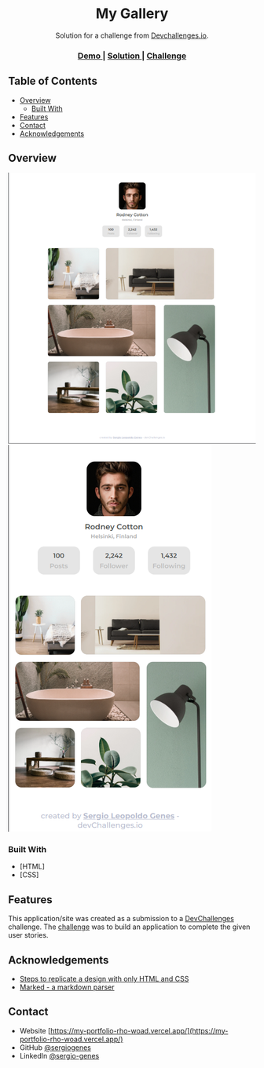<!-- Please update value in the {}  -->

<h1 align="center">My Gallery</h1>

<div align="center">
   Solution for a challenge from  <a href="http://devchallenges.io" target="_blank">Devchallenges.io</a>.
</div>

<div align="center">
  <h3>
    <a href="https://my-gallery-beta.vercel.app/">
      Demo
    </a>
    <span> | </span>
    <a href="https://github.com/DevChallenges-SLG/my_gallery">
      Solution
    </a>
    <span> | </span>
    <a href="https://devchallenges.io/challenges/gcbWLxG6wdennelX7b8I">
      Challenge
    </a>
  </h3>
</div>

<!-- TABLE OF CONTENTS -->

## Table of Contents

- [Overview](#overview)
  - [Built With](#built-with)
- [Features](#features)
- [Contact](#contact)
- [Acknowledgements](#acknowledgements)

<!-- OVERVIEW -->

## Overview

![screenshot](https://github.com/DevChallenges-SLG/my_gallery/blob/main/screenshoots_solution/my_gallery_1440%20x%201577.png?raw=true)
![screenshot](https://github.com/DevChallenges-SLG/my_gallery/blob/main/screenshoots_solution/my_gallery_375%20x%20717.png?raw=true)

### Built With

<!-- This section should list any major frameworks that you built your project using. Here are a few examples.-->

- [HTML]
- [CSS]

## Features

<!-- List the features of your application or follow the template. Don't share the figma file here :) -->

This application/site was created as a submission to a [DevChallenges](https://devchallenges.io/challenges) challenge. The [challenge](https://devchallenges.io/challenges/gcbWLxG6wdennelX7b8I) was to build an application to complete the given user stories.

## Acknowledgements

<!-- This section should list any articles or add-ons/plugins that helps you to complete the project. This is optional but it will help you in the future. For exmpale -->

- [Steps to replicate a design with only HTML and CSS](https://devchallenges-blogs.web.app/how-to-replicate-design/)
- [Marked - a markdown parser](https://github.com/chjj/marked)

## Contact

- Website [https://my-portfolio-rho-woad.vercel.app/](https://my-portfolio-rho-woad.vercel.app/)
- GitHub [@sergiogenes](https://github.com/sergiogenes)
- LinkedIn [@sergio-genes](https://www.linkedin.com/in/sergio-genes/)
